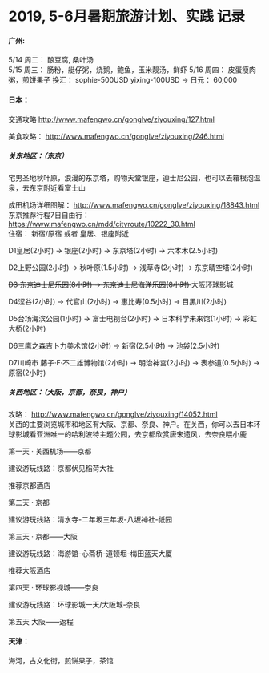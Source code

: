 # 2019, 5-6月暑期旅游计划、实践 记录

#### 广州:

5/14 周二： 酿豆腐, 桑叶汤  </br>
5/15 周三： 肠粉，艇仔粥，烧鹅，鲍鱼，玉米靓汤，鲜虾
5/16 周四： 皮蛋瘦肉粥，煎饼果子 
            换汇： sophie-500USD  yixing-100USD  -> 日元： 60,000 

#### 日本：
交通攻略 http://www.mafengwo.cn/gonglve/ziyouxing/127.html


美食攻略： http://www.mafengwo.cn/gonglve/ziyouxing/246.html

##### 关东地区：（东京）
宅男圣地秋叶原，浪漫的东京塔，购物天堂银座，迪士尼公园，也可以去箱根泡温泉，去东京附近看富士山

成田机场详细图解： http://www.mafengwo.cn/gonglve/ziyouxing/18843.html </br>
东京推荐行程7日自由行：https://www.mafengwo.cn/mdd/cityroute/10222_30.html  </br>
住宿： 新宿/原宿 或者 皇居、银座附近 </br>

D1皇居(2小时) → 银座(2小时) → 东京塔(2小时) → 六本木(2.5小时)

D2上野公园(2小时) → 秋叶原(1.5小时) → 浅草寺(2小时) → 东京晴空塔(2小时)

<del> D3 东京迪士尼乐园(8小时) → 东京迪士尼海洋乐园(8小时) </del> 大阪环球影城

D4涩谷(2小时) → 代官山(2小时) → 惠比寿(0.5小时) → 目黑川(2小时)

D5台场海滨公园(1小时) → 富士电视台(2小时) → 日本科学未来馆(1小时) → 彩虹大桥(2小时)

D6三鹰之森吉卜力美术馆(2小时) → 新宿(2.5小时) → 池袋(2.5小时)

D7川崎市 藤子·F·不二雄博物馆(2小时) → 明治神宫(2小时) → 表参道(0.5小时) → 原宿(2小时) </br>

##### 关西地区：（大阪，京都，奈良，神户）

攻略： http://www.mafengwo.cn/gonglve/ziyouxing/14052.html </br>
关西的主要浏览城市和地区有大阪、京都、奈良、神户。在关西，你可以去日本环球影城看亚洲唯一的哈利波特主题公园，去京都欣赏唐宋遗风，去奈良喂小鹿

第一天 · 关西机场——京都

建议游玩线路：京都伏见稻荷大社

推荐京都酒店

第二天 · 京都

建议游玩线路：清水寺-二年坂三年坂-八坂神社-祇园

第三天 · 京都——大阪

建议游玩线路：海游馆-心斋桥-道顿堀-梅田蓝天大厦

推荐大阪酒店

第四天 · 环球影视城——奈良

建议游玩线路：环球影城一天/大阪城-奈良

第五天 大阪——返程


#### 天津：
海河，古文化街，煎饼果子，茶馆

